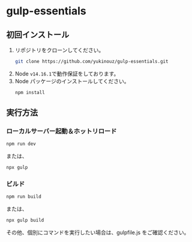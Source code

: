 # gulp-essentials

## 初回インストール

1. リポジトリをクローンしてください。
   ```zsh
   git clone https://github.com/yukinouz/gulp-essentials.git
   ```
1. Node `v14.16.1`で動作保証をしております。
1. Node パッケージのインストールしてください。
   ```zsh
   npm install
   ```

## 実行方法

### ローカルサーバー起動＆ホットリロード

```zsh
npm run dev
```

または、

```zsh
npx gulp
```

### ビルド

```zsh
npm run build
```

または、

```zsh
npx gulp build
```

その他、個別にコマンドを実行したい場合は、gulpfile.js をご確認ください。
